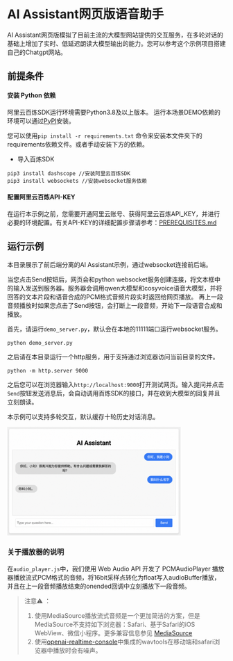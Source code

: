 # AI Assistant网页版语音助手
AI Assistant网页版模拟了目前主流的大模型网站提供的交互服务，在多轮对话的基础上增加了实时、低延迟朗读大模型输出的能力。您可以参考这个示例项目搭建自己的Chatgpt网站。

## 前提条件

#### 安装 Python 依赖

阿里云百炼SDK运行环境需要Python3.8及以上版本。
运行本场景DEMO依赖的环境可以通过[PyPI](https://pypi.org/)安装。

您可以使用`pip install -r requirements.txt` 命令来安装本文件夹下的requirements依赖文件。或者手动安装下方的依赖。

- 导入百炼SDK
```commandline
pip3 install dashscope //安装阿里云百炼SDK
pip3 install websockets //安装websocket服务依赖
```

#### 配置阿里云百炼API-KEY

在运行本示例之前，您需要开通阿里云账号、获得阿里云百炼API_KEY，并进行必要的环境配置。有关API-KEY的详细配置步骤请参考：[PREREQUISITES.md](../../../../PREREQUISITES.md)

## 运行示例

本目录展示了前后端分离的AI Assistant示例，通过websocket连接前后端。


当您点击Send按钮后，网页会和python websocket服务创建连接，将文本框中的输入发送到服务器。服务器会调用qwen大模型和cosyvoice语音大模型，并将回答的文本片段和语音合成的PCM格式音频片段实时返回给网页播放。
再上一段音频播放时如果您点击了Send按钮，会打断上一段音频，开始下一段语音合成和播放。

首先，请运行`demo_server.py`，默认会在本地的11111端口运行websocket服务。
```
python demo_server.py
```

之后请在本目录运行一个http服务，用于支持通过浏览器访问当前目录的文件。
```
python -m http.server 9000
```

之后您可以在浏览器输入`http://localhost:9000`打开测试网页。输入提问并点击`Send`按钮发送消息后，会自动调用百炼SDK的接口，并在收到大模型的回复并且立刻朗读。

本示例可以支持多轮交互，默认缓存十轮历史对话消息。

<img src="../../../../docs/image/ai-assistant.png" width="400"/>

### 关于播放器的说明

在`audio_player.js`中，我们使用 Web Audio API 开发了 PCMAudioPlayer 播放器播放流式PCM格式的音频，将16bit采样点转化为float写入audioBuffer播放，并且在上一段音频播放结束的onended回调中立刻播放下一段音频。
>注意⚠️ ：
>1. 使用MediaSource播放流式音频是一个更加简洁的方案，但是MediaSource不支持如下浏览器：Safari、基于Safari的iOS WebView、微信小程序。更多兼容信息参见 [MediaSource](https://developer.mozilla.org/zh-CN/docs/Web/API/MediaSource)
>2. 使用[openai-realtime-console](https://github.com/openai/openai-realtime-console/tree/websockets)中集成的wavtools在移动端和safari浏览器中播放时会有噪声。